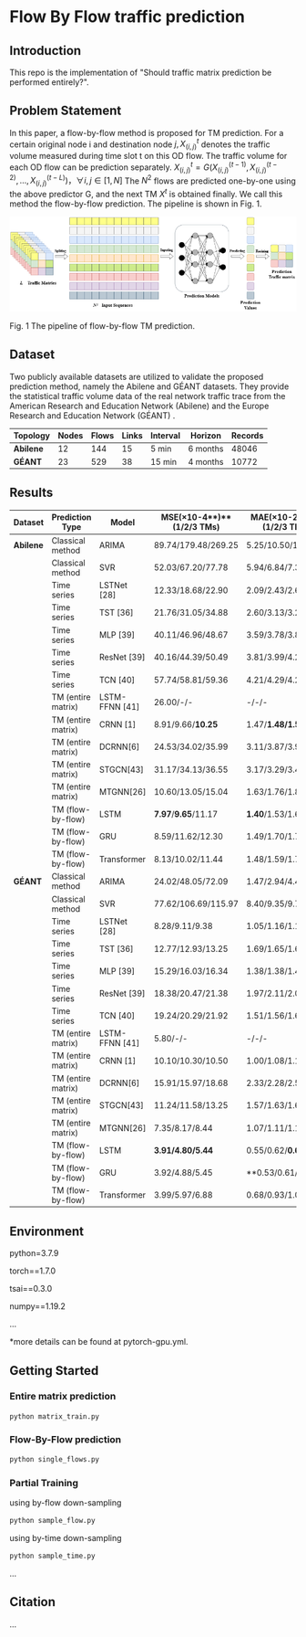 # Flow By Flow traffic prediction

## Introduction
This repo is the implementation of "Should traffic matrix prediction be performed entirely?".


## Problem Statement
In this paper, a flow-by-flow method is proposed for TM prediction. For a certain original node i and destination node $j, X_(i,j)^t$ denotes the traffic volume measured during time slot t on this OD flow. The traffic volume for each OD flow can be prediction separately.
$X_(i,j)^t=G(X_(i,j)^(t-1),X_(i,j)^(t-2),…,X_(i,j)^(t-L) )，∀i,j∈[1,N]$
The $N^2$ flows are predicted one-by-one using the above predictor G, and the next TM $X^t$ is obtained finally. We call this method the flow-by-flow prediction. The pipeline is shown in Fig. 1.

![](figures/figure1.png)

Fig. 1 The pipeline of flow-by-flow TM prediction. 




## Dataset
Two publicly available datasets are utilized to validate the proposed prediction method, namely the Abilene and GÉANT datasets. They provide the statistical traffic volume data of the real network traffic trace from the American Research and Education Network (Abilene)  and the Europe Research and Education Network (GÉANT) .

| **Topology** | **Nodes** | **Flows** | **Links** | **Interval** | **Horizon** | **Records** |
| ------------ | --------- | --------- | --------- | ------------ | ----------- | ----------- |
| **Abilene**  | 12        | 144       | 15        | 5 min        | 6 months    | 48046       |
| **GÉANT**    | 23        | 529       | 38        | 15 min       | 4 months    | 10772       |



## Results

| **Dataset** | **Prediction Type** | **Model**      | **MSE(**×10-4**)**  **(1/2/3 TMs)** | **MAE(**×10-2**)**  **(1/2/3 TMs)** |
| ----------- | ------------------- | -------------- | ----------------------------------- | ----------------------------------- |
| **Abilene** | Classical method    | ARIMA          | 89.74/179.48/269.25                 | 5.25/10.50/15.76                    |
|             | Classical method    | SVR            | 52.03/67.20/77.78                   | 5.94/6.84/7.32                      |
|             | Time series         | LSTNet [28]    | 12.33/18.68/22.90                   | 2.09/2.43/2.65                      |
|             | Time series         | TST [36]       | 21.76/31.05/34.88                   | 2.60/3.13/3.28                      |
|             | Time series         | MLP [39]       | 40.11/46.96/48.67                   | 3.59/3.78/3.84                      |
|             | Time series         | ResNet [39]    | 40.16/44.39/50.49                   | 3.81/3.99/4.26                      |
|             | Time series         | TCN [40]       | 57.74/58.81/59.36                   | 4.21/4.29/4.24                      |
|             | TM (entire matrix)  | LSTM-FFNN [41] | 26.00/-/-                           | -/-/-                               |
|             | TM (entire matrix)  | CRNN [1]       | 8.91/9.66/**10.25**                 | 1.47/**1.48/1.54**                  |
|             | TM (entire matrix)  | DCRNN[6]       | 24.53/34.02/35.99                   | 3.11/3.87/3.99                      |
|             | TM (entire matrix)  | STGCN[43]      | 31.17/34.13/36.55                   | 3.17/3.29/3.49                      |
|             | TM (entire matrix)  | MTGNN[26]      | 10.60/13.05/15.04                   | 1.63/1.76/1.86                      |
|             | TM (flow-by-flow)   | LSTM           | **7.97**/**9.65**/11.17             | **1.40**/1.53/1.67                  |
|             | TM (flow-by-flow)   | GRU            | 8.59/11.62/12.30                    | 1.49/1.70/1.79                      |
|             | TM (flow-by-flow)   | Transformer    | 8.13/10.02/11.44                    | 1.48/1.59/1.72                      |
| **GÉANT**   | Classical method    | ARIMA          | 24.02/48.05/72.09                   | 1.47/2.94/4.40                      |
|             | Classical method    | SVR            | 77.62/106.69/115.97                 | 8.40/9.35/9.79                      |
|             | Time series         | LSTNet [28]    | 8.28/9.11/9.38                      | 1.05/1.16/1.17                      |
|             | Time series         | TST [36]       | 12.77/12.93/13.25                   | 1.69/1.65/1.69                      |
|             | Time series         | MLP [39]       | 15.29/16.03/16.34                   | 1.38/1.38/1.40                      |
|             | Time series         | ResNet [39]    | 18.38/20.47/21.38                   | 1.97/2.11/2.09                      |
|             | Time series         | TCN [40]       | 19.24/20.29/21.92                   | 1.51/1.56/1.64                      |
|             | TM (entire matrix)  | LSTM-FFNN [41] | 5.80/-/-                            | -/-/-                               |
|             | TM (entire matrix)  | CRNN [1]       | 10.10/10.30/10.50                   | 1.00/1.08/1.19                      |
|             | TM (entire matrix)  | DCRNN[6]       | 15.91/15.97/18.68                   | 2.33/2.28/2.52                      |
|             | TM (entire matrix)  | STGCN[43]      | 11.24/11.58/13.25                   | 1.57/1.63/1.64                      |
|             | TM (entire matrix)  | MTGNN[26]      | 7.35/8.17/8.44                      | 1.07/1.11/1.11                      |
|             | TM (flow-by-flow)   | LSTM           | **3.91/4.80/5.44**                  | 0.55/0.62/**0.64**                  |
|             | TM (flow-by-flow)   | GRU            | 3.92/4.88/5.45                      | **0.53/0.61/**0.71                  |
|             | TM (flow-by-flow)   | Transformer    | 3.99/5.97/6.88                      | 0.68/0.93/1.04                      |



## Environment

python=3.7.9

torch==1.7.0

tsai==0.3.0

numpy==1.19.2

...

*more details can be found at pytorch-gpu.yml.

## Getting Started

### Entire matrix prediction

```
python matrix_train.py
```

### Flow-By-Flow prediction

```python
python single_flows.py
```

### Partial Training

using by-flow down-sampling

```python
python sample_flow.py
```

using by-time down-sampling

```python
python sample_time.py
```

...

## Citation

...
